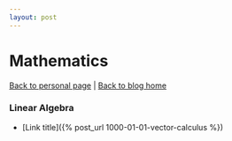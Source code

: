 ```yaml
---
layout: post
---
```


# Mathematics
[Back to personal page](https://sungjune-kim.github.io/) | [Back to blog home](https://sungjune-kim.github.io/home.html)

### Linear Algebra
 - [Link title]({% post_url 1000-01-01-vector-calculus %})